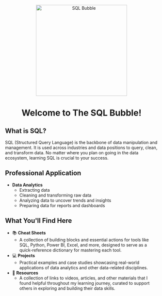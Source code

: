 <p align="center">
  <img src="https://github.com/AlyssaDataHub/Assets/blob/128eee6597e85c7634cfa14cce283ded4f81885f/SQL_bubble.png" alt="SQL Bubble" width="300">
</p>

# <p align="center">Welcome to **The SQL Bubble**!</p>

## What is SQL?
SQL (Structured Query Language) is the backbone of data manipulation and management. It is used across industries and data positions to query, clean, and transform data. No matter where you plan on going in the data ecosystem, learning SQL is crucial to your success. 

## Professional Application
* **Data Analytics**
  - Extracting data
  - Cleaning and transforming raw data
  - Analyzing data to uncover trends and insights
  - Preparing data for reports and dashboards
    
## What You'll Find Here
* 📚 **Cheat Sheets**  
  - A collection of building blocks and essential actions for tools like SQL, Python, Power BI, Excel, and more, designed to serve as a quick-reference dictionary for mastering each tool.  
* 💻 **Projects**  
  - Practical examples and case studies showcasing real-world applications of data analytics and other data-related disciplines.  
* 📎 **Resources**  
  - A collection of links to videos, articles, and other materials that I found helpful throughout my learning journey, curated to support others in exploring and building their data skills.  
